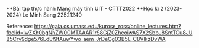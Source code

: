 **Bài tập thực hành Mạng máy tính UIT - CTTT2022
**Học kì 2 (2023-2024)
Le Minh Sang 22521240

Reference: https://gaia.cs.umass.edu/kurose_ross/online_lectures.htm?fbclid=IwZXh0bgNhZW0CMTAAAR1rS8GjZ0ZheoiwAS7X2SbbJ8SntTCu8JUB5Crv9dge576LdEf9tAuwYwo_aem_JrDeCg03B5E_C8VlkzDvWA
